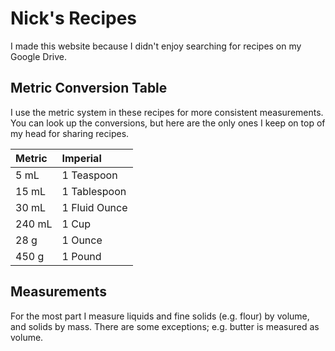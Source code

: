 # Nick's Recipes

I made this website because I didn't enjoy searching for recipes on my Google Drive.


## Metric Conversion Table

I use the metric system in these recipes for more consistent measurements. You can look up the conversions, but here are the only ones I keep on top of my head for sharing recipes.

| Metric | Imperial |
|:-------|:---------|
| 5 mL   | 1 Teaspoon
| 15 mL  | 1 Tablespoon
| 30 mL  | 1 Fluid Ounce
| 240 mL | 1 Cup
| 28 g   | 1 Ounce
| 450 g  | 1 Pound


## Measurements

For the most part I measure liquids and fine solids (e.g. flour) by volume, and solids by mass. There are some exceptions; e.g. butter is measured as volume.
